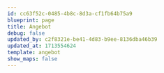 ```yaml
---
id: cc63f52c-0485-4b8c-8d3a-cf1fb64b75a9
blueprint: page
title: Angebot
debug: false
updated_by: c2f8321e-be41-4d83-b9ee-8136dba46b39
updated_at: 1713554624
template: angebot
show_maps: false
---
```

